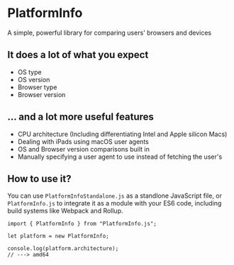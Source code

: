 # PlatformInfo
A simple, powerful library for comparing users' browsers and devices

## It does a lot of what you expect 
* OS type
* OS version
* Browser type
* Browser version

## ... and a lot more useful features
* CPU architecture (Including differentiating Intel and Apple silicon Macs)
* Dealing with iPads using macOS user agents
* OS and Browser version comparisons built in
* Manually specifying a user agent to use instead of fetching the user's

## How to use it?
You can use `PlatformInfoStandalone.js` as a standlone JavaScript file, or `PlatformInfo.js` to integrate it as a module with your ES6 code, including build systems like Webpack and Rollup.

```
import { PlatformInfo } from "PlatformInfo.js";

let platform = new PlatformInfo;

console.log(platform.architecture);
// ---> amd64
```
